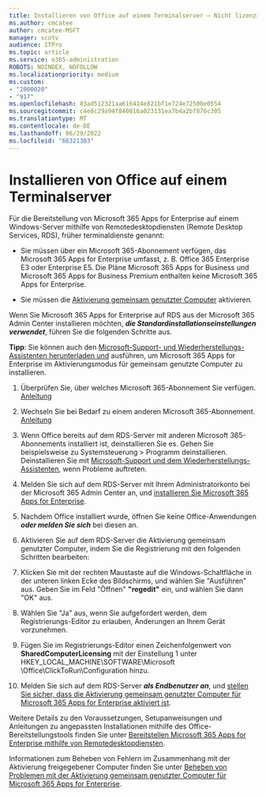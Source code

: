 ```yaml
---
title: Installieren von Office auf einem Terminalserver – Nicht lizenziert
ms.author: cmcatee
author: cmcatee-MSFT
manager: scotv
audience: ITPro
ms.topic: article
ms.service: o365-administration
ROBOTS: NOINDEX, NOFOLLOW
ms.localizationpriority: medium
ms.custom:
- "2000020"
- "917"
ms.openlocfilehash: 83ad512321aa616414e821bf1e724e72500e0554
ms.sourcegitcommit: c4e8c29a94f840816a023131ea7b4a2bf876c305
ms.translationtype: MT
ms.contentlocale: de-DE
ms.lasthandoff: 06/29/2022
ms.locfileid: "66321303"
---
```

# <a name="installing-office-on-a-terminal-server"></a>Installieren von Office auf einem Terminalserver

Für die Bereitstellung von Microsoft 365 Apps for Enterprise auf einem Windows-Server mithilfe von Remotedesktopdiensten (Remote Desktop Services, RDS), früher terminaldienste genannt:
  
- Sie müssen über ein Microsoft 365-Abonnement verfügen, das Microsoft 365 Apps for Enterprise umfasst, z. B. Office 365 Enterprise E3 oder Enterprise E5. Die Pläne Microsoft 365 Apps for Business und Microsoft 365 Apps for Business Premium enthalten keine Microsoft 365 Apps for Enterprise.

- Sie müssen die [Aktivierung gemeinsam genutzter Computer](https://docs.microsoft.com/DeployOffice/overview-shared-computer-activation) aktivieren.

Wenn Sie Microsoft 365 Apps for Enterprise auf RDS aus der Microsoft 365 Admin Center installieren möchten, ***die Standardinstallationseinstellungen verwendet***, führen Sie die folgenden Schritte aus.

**Tipp**: Sie können auch den [Microsoft-Support- und Wiederherstellungs-Assistenten herunterladen und](https://aka.ms/SaRA_OfficeSCA_M365Portal) ausführen, um Microsoft 365 Apps for Enterprise im Aktivierungsmodus für gemeinsam genutzte Computer zu installieren.
  
1. Überprüfen Sie, über welches Microsoft 365-Abonnement Sie verfügen. [Anleitung](https://docs.microsoft.com/microsoft-365/admin/admin-overview/what-subscription-do-i-have)

2. Wechseln Sie bei Bedarf zu einem anderen Microsoft 365-Abonnement. [Anleitung](https://docs.microsoft.com/microsoft-365/commerce/subscriptions/switch-to-a-different-plan)

3. Wenn Office bereits auf dem RDS-Server mit anderen Microsoft 365-Abonnements installiert ist, deinstallieren Sie es. Gehen Sie beispielsweise zu Systemsteuerung \> Programm deinstallieren. Deinstallieren Sie mit [Microsoft-Support und dem Wiederherstellungs-Assistenten](https://aka.ms/SARA-OfficeUninstall-Alchemy), wenn Probleme auftreten.

4. Melden Sie sich auf dem RDS-Server mit Ihrem Administratorkonto bei der Microsoft 365 Admin Center an, und [installieren Sie Microsoft 365 Apps for Enterprise](https://portal.office.com/OLS/MySoftware.aspx).

5. Nachdem Office installiert wurde, öffnen Sie keine Office-Anwendungen ***oder melden Sie sich*** bei diesen an.

6. Aktivieren Sie auf dem RDS-Server die Aktivierung gemeinsam genutzter Computer, indem Sie die Registrierung mit den folgenden Schritten bearbeiten:

1. Klicken Sie mit der rechten Maustaste auf die Windows-Schaltfläche in der unteren linken Ecke des Bildschirms, und wählen Sie "Ausführen" aus. Geben Sie im Feld "Öffnen" **"regedit"** ein, und wählen Sie dann "OK" aus.

2. Wählen Sie "Ja" aus, wenn Sie aufgefordert werden, dem Registrierungs-Editor zu erlauben, Änderungen an Ihrem Gerät vorzunehmen.

3. Fügen Sie im Registrierungs-Editor einen Zeichenfolgenwert von **SharedComputerLicensing** mit der Einstellung 1 unter HKEY_LOCAL_MACHINE\SOFTWARE\Microsoft \Office\ClickToRun\Configuration hinzu.

7. Melden Sie sich auf dem RDS-Server ***als Endbenutzer an***, und [stellen Sie sicher, dass die Aktivierung gemeinsam genutzter Computer für Microsoft 365 Apps for Enterprise aktiviert ist](https://docs.microsoft.com/DeployOffice/troubleshoot-shared-computer-activation#verify-that-activation-for-microsoft-365-apps-succeeded).

Weitere Details zu den Voraussetzungen, Setupanweisungen und Anleitungen zu angepassten Installationen mithilfe des Office-Bereitstellungstools finden Sie unter [Bereitstellen Microsoft 365 Apps for Enterprise mithilfe von Remotedesktopdiensten](https://docs.microsoft.com/DeployOffice/deploy-microsoft-365-apps-remote-desktop-services).
  
Informationen zum Beheben von Fehlern im Zusammenhang mit der Aktivierung freigegebener Computer finden Sie unter [Beheben von Problemen mit der Aktivierung gemeinsam genutzter Computer für Microsoft 365 Apps for Enterprise](https://docs.microsoft.com/DeployOffice/troubleshoot-shared-computer-activation).
  